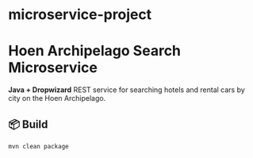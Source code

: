 # microservice-project
# Hoen Archipelago Search Microservice

**Java + Dropwizard** REST service for searching hotels and rental cars by city on the Hoen Archipelago.

## 📦 Build
```bash
mvn clean package
